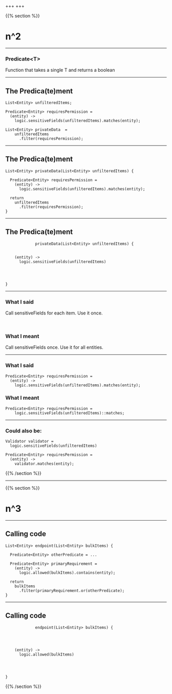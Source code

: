 +++
+++

{{% section %}}
# n^2


---
### Predicate&lt;T&gt;
Function that takes a single T and returns a boolean

---
## The Predica(te)ment
    List<Entity> unfilteredItems;

    Predicate<Entity> requiresPermission =
      (entity) -> 
        logic.sensitiveFields(unfilteredItems).matches(entity);

    List<Entity> privateData  =
        unfilteredItems
          .filter(requiresPermission);

---
## The Predica(te)ment
    List<Entity> privateData(List<Entity> unfilteredItems) {

      Predicate<Entity> requiresPermission =
        (entity) -> 
          logic.sensitiveFields(unfilteredItems).matches(entity);

      return 
        unfilteredItems
          .filter(requiresPermission);
    }

---
## The Predica(te)ment
                 privateData(List<Entity> unfilteredItems) {


        (entity) -> 
          logic.sensitiveFields(unfilteredItems)




    }

---
### What I said
Call sensitiveFields for each item. Use it once.

<br>


### What I meant
Call sensitiveFields once. Use it for all entities.


---
### What I said
    Predicate<Entity> requiresPermission =
      (entity) -> 
        logic.sensitiveFields(unfilteredItems).matches(entity);



### What I meant
    Predicate<Entity> requiresPermission =
        logic.sensitiveFields(unfilteredItems)::matches;

---
### Could also be:
    Validator validator = 
      logic.sensitiveFields(unfilteredItems)

    Predicate<Entity> requiresPermission =
      (entity) -> 
        validator.matches(entity);

{{% /section %}}


---
{{% section %}}
# n^3

---
## Calling code
    List<Entity> endpoint(List<Entity> bulkItems) {

      Predicate<Entity> otherPredicate = ...

      Predicate<Entity> primaryRequirement =
        (entity) -> 
          logic.allowed(bulkItems).contains(entity);

      return 
        bulkItems
          .filter(primaryRequirement.or(otherPredicate);
    }

---
## Calling code
                 endpoint(List<Entity> bulkItems) {




        (entity) -> 
          logic.allowed(bulkItems)




    }
{{% /section %}}


